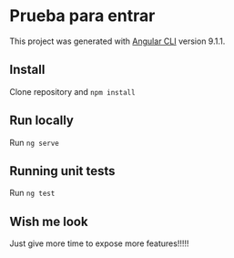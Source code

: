 # Prueba para entrar

This project was generated with [Angular CLI](https://github.com/angular/angular-cli) version 9.1.1.

## Install

Clone repository and `npm install`

## Run locally

Run `ng serve` 

## Running unit tests

Run `ng test`

## Wish me look

Just give more time to expose more features!!!!!
